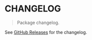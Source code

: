 # CHANGELOG

> Package changelog.

See [GitHub Releases](https://github.com/stdlib-js/random-base-improved-ziggurat/releases) for the changelog.
